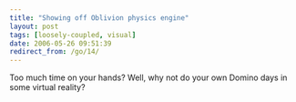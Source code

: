 ```yaml
---
title: "Showing off Oblivion physics engine"
layout: post
tags: [loosely-coupled, visual]
date: 2006-05-26 09:51:39
redirect_from: /go/14/
---
```


Too much time on your hands? Well, why not do your own Domino days in some virtual reality? 

<object width="425" height="350"><param name="movie" value="http://www.youtube.com/v/UyHiIeBsc9E"></param><embed src="http://www.youtube.com/v/UyHiIeBsc9E" type="application/x-shockwave-flash" width="425" height="350"></embed></object>